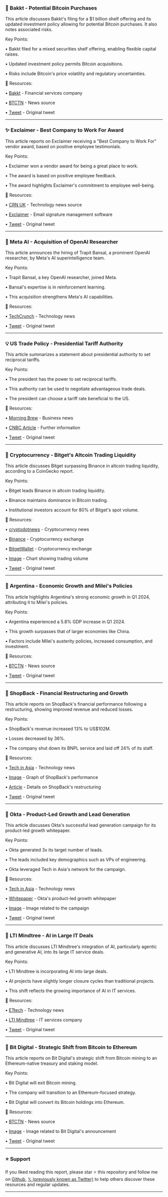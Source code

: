 ### 🤖 Bakkt - Potential Bitcoin Purchases

This article discusses Bakkt's filing for a $1 billion shelf offering and its updated investment policy allowing for potential Bitcoin purchases.  It also notes associated risks.

Key Points:

• Bakkt filed for a mixed securities shelf offering, enabling flexible capital raises.


• Updated investment policy permits Bitcoin acquisitions.


• Risks include Bitcoin's price volatility and regulatory uncertainties.



🔗 Resources:

• [Bakkt](https://x.com/Bakkt) - Financial services company


• [BTCTN](https://x.com/BTCTN) -  News source


• [Tweet](https://x.com/BTCTN/status/1938394958228062690) - Original tweet


---

### ✨ Exclaimer - Best Company to Work For Award

This article reports on Exclaimer receiving a "Best Company to Work For" vendor award, based on positive employee testimonials.

Key Points:

• Exclaimer won a vendor award for being a great place to work.


• The award is based on positive employee feedback.


• The award highlights Exclaimer's commitment to employee well-being.



🔗 Resources:

• [CRN UK](https://x.com/CRN_UK) - Technology news source


• [Exclaimer](https://x.com/Exclaimer) - Email signature management software


• [Tweet](https://x.com/CRN_UK/status/1938339489031606710) - Original tweet


---

### 🤖 Meta AI - Acquisition of OpenAI Researcher

This article announces the hiring of Trapit Bansal, a prominent OpenAI researcher, by Meta's AI superintelligence team.

Key Points:

• Trapit Bansal, a key OpenAI researcher, joined Meta.


• Bansal's expertise is in reinforcement learning.


• This acquisition strengthens Meta's AI capabilities.



🔗 Resources:

• [TechCrunch](https://x.com/TechCrunch) - Technology news


• [Tweet](https://x.com/TechCrunch/status/1938310094149554531) - Original tweet


---

### 💡 US Trade Policy - Presidential Tariff Authority

This article summarizes a statement about presidential authority to set reciprocal tariffs.

Key Points:

• The president has the power to set reciprocal tariffs.


• This authority can be used to negotiate advantageous trade deals.


• The president can choose a tariff rate beneficial to the US.


🔗 Resources:

• [Morning Brew](https://x.com/MorningBrew) - Business news


• [CNBC Article](https://t.co/6vOttEf48Y) -  Further information


• [Tweet](https://x.com/MorningBrew/status/1938295277833646413) - Original tweet


---

### 🚀 Cryptocurrency - Bitget's Altcoin Trading Liquidity

This article discusses Bitget surpassing Binance in altcoin trading liquidity, according to a CoinGecko report.

Key Points:

• Bitget leads Binance in altcoin trading liquidity.


• Binance maintains dominance in Bitcoin trading.


• Institutional investors account for 80% of Bitget's spot volume.



🔗 Resources:

• [cryptodotnews](https://x.com/cryptodotnews) - Cryptocurrency news


• [Binance](https://x.com/binance) - Cryptocurrency exchange


• [BitgetWallet](https://x.com/BitgetWallet) - Cryptocurrency exchange


• [Image](https://pbs.twimg.com/media/GuYImPIXYAAEdXg?format=png&name=small) - Chart showing trading volume


• [Tweet](https://x.com/cryptodotnews/status/1938246186328330580) - Original tweet


---

### 🚀 Argentina - Economic Growth and Milei's Policies

This article highlights Argentina's strong economic growth in Q1 2024, attributing it to Milei's policies.

Key Points:

• Argentina experienced a 5.8% GDP increase in Q1 2024.


• This growth surpasses that of larger economies like China.


•  Factors include Milei's austerity policies, increased consumption, and investment.



🔗 Resources:

• [BTCTN](https://x.com/BTCTN) - News source


• [Tweet](https://x.com/BTCTN/status/1938198658710683884) - Original tweet


---

### 🚀 ShopBack - Financial Restructuring and Growth

This article reports on ShopBack's financial performance following a restructuring, showing improved revenue and reduced losses.

Key Points:

• ShopBack's revenue increased 13% to US$102M.


• Losses decreased by 36%.


• The company shut down its BNPL service and laid off 24% of its staff.



🔗 Resources:

• [Tech in Asia](https://x.com/techinasia) - Technology news


• [Image](https://pbs.twimg.com/media/GuWuqXsXQAAJW34?format=jpg&name=small) - Graph of ShopBack's performance


• [Article](https://buff.ly/xAqdbEk) - Details on ShopBack's restructuring


• [Tweet](https://x.com/techinasia/status/1938147259960434963) - Original tweet


---

### 🚀 Okta - Product-Led Growth and Lead Generation

This article discusses Okta's successful lead generation campaign for its product-led growth whitepaper.

Key Points:

• Okta generated 3x its target number of leads.


• The leads included key demographics such as VPs of engineering.


•  Okta leveraged Tech in Asia's network for the campaign.



🔗 Resources:

• [Tech in Asia](https://x.com/techinasia) - Technology news


• [Whitepaper](https://buff.ly/TWHC5Xc) - Okta's product-led growth whitepaper


• [Image](https://pbs.twimg.com/media/GuWDtdBXwAAr1iZ?format=jpg&name=small) - Image related to the campaign


• [Tweet](https://x.com/techinasia/status/1938100033850593750) - Original tweet


---

### 🤖 LTI Mindtree - AI in Large IT Deals

This article discusses LTI Mindtree's integration of AI, particularly agentic and generative AI, into its large IT service deals.

Key Points:

• LTI Mindtree is incorporating AI into large deals.


• AI projects have slightly longer closure cycles than traditional projects.


• This shift reflects the growing importance of AI in IT services.



🔗 Resources:

• [ETtech](https://x.com/ETtech) - Technology news


• [LTI Mindtree](https://x.com/LTIMindtreeOFCL) - IT services company


• [Tweet](https://x.com/ETtech/status/1938080366486544426) - Original tweet


---

### 🤖 Bit Digital - Strategic Shift from Bitcoin to Ethereum

This article reports on Bit Digital's strategic shift from Bitcoin mining to an Ethereum-native treasury and staking model.

Key Points:

• Bit Digital will exit Bitcoin mining.


• The company will transition to an Ethereum-focused strategy.


• Bit Digital will convert its Bitcoin holdings into Ethereum.


🔗 Resources:

• [BTCTN](https://x.com/BTCTN) - News source


• [Image](https://pbs.twimg.com/media/GuVY1q8bEAEmwWR?format=jpg&name=small) - Image related to Bit Digital's announcement


• [Tweet](https://x.com/BTCTN/status/1938067946355470493) - Original tweet


---

### ⭐️ Support

If you liked reading this report, please star ⭐️ this repository and follow me on [Github](https://github.com/Drix10), [𝕏 (previously known as Twitter)](https://x.com/DRIX_10_) to help others discover these resources and regular updates.

---